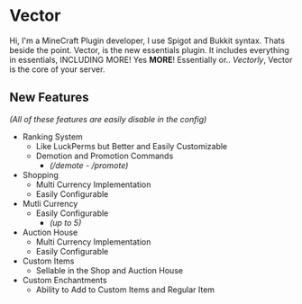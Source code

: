 # Vector

Hi, I'm a MineCraft Plugin developer, I use Spigot and Bukkit syntax. Thats beside the point. Vector, is the new essentials plugin. It includes everything in essentials, INCLUDING MORE! Yes **MORE**! Essentially or.. *Vectorly*, Vector is the core of your server.

## New Features

*(All of these features are easily disable in the config)*

- Ranking System
  - Like LuckPerms but Better and Easily Customizable
  - Demotion and Promotion Commands
    - *(/demote - /promote)*
- Shopping
  - Multi Currency Implementation
  - Easily Configurable
- Mutli Currency
  - Easily Configurable
    - *(up to 5)*
- Auction House
  - Multi Currency Implementation
  - Easily Configurable
- Custom Items
  - Sellable in the Shop and Auction House
- Custom Enchantments
  - Ability to Add to Custom Items and Regular Item
